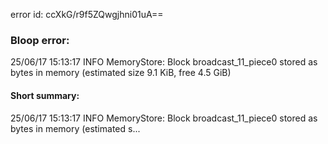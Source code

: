 error id: ccXkG/r9f5ZQwgjhni01uA==
### Bloop error:

25/06/17 15:13:17 INFO MemoryStore: Block broadcast_11_piece0 stored as bytes in memory (estimated size 9.1 KiB, free 4.5 GiB)
#### Short summary: 

25/06/17 15:13:17 INFO MemoryStore: Block broadcast_11_piece0 stored as bytes in memory (estimated s...